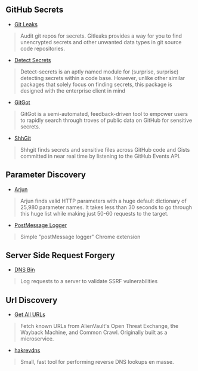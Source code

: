 ## GitHub Secrets

- [Git Leaks](https://github.com/zricethezav/gitleaks)
> Audit git repos for secrets. Gitleaks provides a way for you to find unencrypted secrets and other unwanted data types in git source code repositories.

- [Detect Secrets](https://github.com/Yelp/detect-secrets)
> Detect-secrets is an aptly named module for (surprise, surprise) detecting secrets within a code base. However, unlike other similar packages that solely focus on finding secrets, this package is designed with the enterprise client in mind

- [GitGot](https://github.com/BishopFox/GitGot)
> GitGot is a semi-automated, feedback-driven tool to empower users to rapidly search through troves of public data on GitHub for sensitive secrets.

- [ShhGit](https://github.com/eth0izzle/shhgit/)
> Shhgit finds secrets and sensitive files across GitHub code and Gists committed in near real time by listening to the GitHub Events API.

## Parameter Discovery
- [Arjun](https://github.com/s0md3v/Arjun)
> Arjun finds valid HTTP parameters with a huge default dictionary of 25,980 parameter names. It takes less than 30 seconds to go through this huge list while making just 50-60 requests to the target.

- [PostMessage Logger](https://github.com/opnsec/postMessage-logger)
> Simple "postMessage logger" Chrome extension

## Server Side Request Forgery
- [DNS Bin](http://dnsbin.zhack.ca/)
> Log requests to a server to validate SSRF vulnerabilities

## Url Discovery
- [Get All URLs](https://github.com/lc/hacks/tree/master/getallurls)
> Fetch known URLs from AlienVault's Open Threat Exchange, the Wayback Machine, and Common Crawl. Originally built as a microservice.

- [hakrevdns](https://github.com/hakluke/hakrevdns)
> Small, fast tool for performing reverse DNS lookups en masse.
